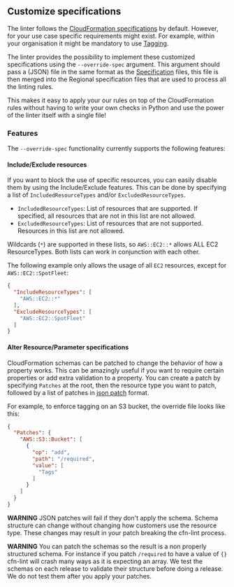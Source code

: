 ## Customize specifications
The linter follows the [CloudFormation specifications](https://docs.aws.amazon.com/AWSCloudFormation/latest/UserGuide/cfn-resource-specification.html) by default. However, for your use case specific requirements might exist. For example, within your organisation it might be mandatory to use [Tagging](https://aws.amazon.com/answers/account-management/aws-tagging-strategies/).

The linter provides the possibility to implement these customized specifications using the `--override-spec` argument. This argument should pass a (JSON) file in the same format as the [Specification](/src/cfnlint/data) files, this file is then merged into the Regional specification files that are used to process all the linting rules.

This makes it easy to apply your our rules on top of the CloudFormation rules without having to write your own checks in Python and use the power of the linter itself with a single file!

### Features
The `--override-spec` functionality currently supports the following features:

#### Include/Exclude resources
If you want to block the use of specific resources, you can easily disable them by using the Include/Exclude features. This can be done by specifying a list of `IncludedResourceTypes` and/or `ExcludedResourceTypes`.

* `IncludedResourceTypes`: List of resources that are supported. If specified, all resources that are not in this list are not allowed.
* `ExcludedResourceTypes`: List of resources that are not supported. Resources in this list are not allowed.

Wildcards (`*`) are supported in these lists, so `AWS::EC2::*` allows ALL EC2 ResourceTypes. Both lists can work in conjunction with each other.

The following example only allows the usage of all `EC2` resources, except for `AWS::EC2::SpotFleet`:

```json
{
  "IncludeResourceTypes": [
    "AWS::EC2::*"
  ],
  "ExcludeResourceTypes": [
    "AWS::EC2::SpotFleet"
  ]
}
```

#### Alter Resource/Parameter specifications
CloudFormation schemas can be patched to change the behavior of how a property works. This can be amazingly useful if you want to require certain properties or add extra validation to a property. You can create a patch by specifying `Patches` at the root, then the resource type you want to patch, followed by a list of patches in [json patch](https://jsonpatch.com/) format.

For example, to enforce tagging on an S3 bucket, the override file looks like this:

```json
{
  "Patches": {
    "AWS::S3::Bucket": [
      {
        "op": "add",
        "path": "/required",
        "value": [
          "Tags"
        ]
      }
    ]
  }
}
```

**WARNING**
JSON patches will fail if they don't apply the schema. Schema structure can change without changing how customers use the resource type. These changes may result in your patch breaking the cfn-lint process.

**WARNING**
You can patch the schemas so the result is a non properly structured schema. For instance if you patch `/required` to have a value of `{}` cfn-lint will crash many ways as it is expecting an array. We test the schemas on each release to validate their structure before doing a release. We do not test them after you apply your patches.
